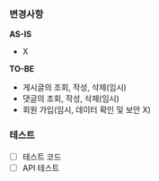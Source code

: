 ### 변경사항
<!-- 이 PR에서 어떤점들이 변경되었는지 기술해주세요. 가급적이면 as-is, to-be를 활용해서 작성해주세요.  -->
**AS-IS**

- X

**TO-BE**

- 게시글의 조회, 작성, 삭제(임시)
- 댓글의 조회, 작성, 삭제(임시)
- 회원 가입(임시, 데이터 확인 및 보안 X)


### 테스트
<!-- 본 변경사항이 테스트가 되었는지 기술해주세요 --> 
- [ ] 테스트 코드
- [ ] API 테스트 